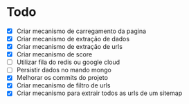 # Todo

* [x] Criar mecanismo de carregamento da pagina
* [x] Criar mecanismo de extração de dados
* [x] Criar mecanismo de extração de urls
* [X] Criar mecanismo de score
* [ ] Utilizar fila do redis ou google cloud
* [ ] Persistir dados no mando mongo
* [x] Melhorar os commits do projeto
* [x] Criar mecanismo de filtro de urls
* [x] Criar mecanismo para extrair todos as urls de um sitemap
